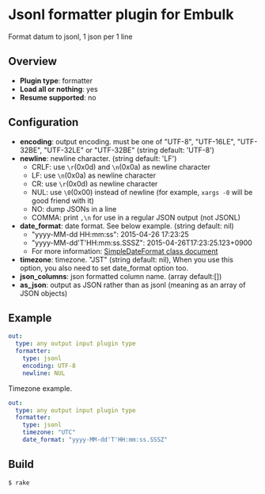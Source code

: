 # Jsonl formatter plugin for Embulk

Format datum to jsonl, 1 json per 1 line

## Overview

* **Plugin type**: formatter
* **Load all or nothing**: yes
* **Resume supported**: no

## Configuration

- **encoding**: output encoding. must be one of "UTF-8", "UTF-16LE", "UTF-32BE", "UTF-32LE" or "UTF-32BE" (string default: 'UTF-8')
- **newline**: newline character. (string default: 'LF')
    - CRLF: use `\r`(0x0d) and `\n`(0x0a) as newline character
    - LF: use `\n`(0x0a) as newline character
    - CR: use `\r`(0x0d) as newline character
    - NUL: use `\0`(0x00) instead of newline (for example, `xargs -0` will be good friend with it)
    - NO: dump JSONs in a line
    - COMMA: print `,\n` for use in a regular JSON output (not JSONL)
- **date_format**: date format. See below example. (string default: nil)
    - "yyyy-MM-dd HH:mm:ss": 2015-04-26 17:23:25
    - "yyyy-MM-dd'T'HH:mm:ss.SSSZ": 2015-04-26T17:23:25.123+0900
    - For more information: [SimpleDateFormat class document](https://docs.oracle.com/javase/8/docs/api/java/text/SimpleDateFormat.html)
- **timezone**: timezone. "JST" (string default: nil), When you use this option, you also need to set date_format option too.
- **json_columns**: json formatted column name. (array default:[])
- **as_json**: output as JSON rather than as jsonl (meaning as an array of JSON objects)

## Example

```yaml
out:
  type: any output input plugin type
  formatter:
    type: jsonl
    encoding: UTF-8
    newline: NUL
```

Timezone example.

```yaml
out:
  type: any output input plugin type
  formatter:
    type: jsonl
    timezone: "UTC"
    date_format: "yyyy-MM-dd'T'HH:mm:ss.SSSZ"
```

## Build

```
$ rake
```
